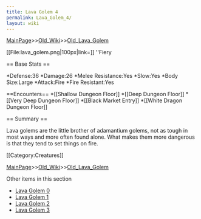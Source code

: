 ```yaml
---
title: Lava Golem 4
permalink: Lava_Golem_4/
layout: wiki
---
```


[MainPage](/keeperrl_wiki/ "wikilink")>>[Old_Wiki](/keeperrl_wiki/Old_Wiki "wikilink")>>[Old_Lava_Golem](/keeperrl_wiki/Old_Lava_Golem "wikilink")

[[File:lava_golem.png|100px|link=]] ''Fiery

== Base Stats ==

*Defense:36
*Damage:26
*Melee Resistance:Yes
*Slow:Yes
*Body Size:Large
*Attack:Fire
*Fire Resistant:Yes

==Encounters==
*[[Shallow Dungeon Floor]]
*[[Deep Dungeon Floor]]
*[[Very Deep Dungeon Floor]]
*[[Black Market Entry]]
*[[White Dragon Dungeon Floor]]

== Summary ==

Lava golems are the little brother of adamantium golems, not as tough in most ways and more often found alone. What makes them more dangerous is that they tend to set things on fire.

[[Category:Creatures]]

[MainPage](/keeperrl_wiki/ "wikilink")>>[Old_Wiki](/keeperrl_wiki/Old_Wiki "wikilink")>>[Old_Lava_Golem](/keeperrl_wiki/Old_Lava_Golem "wikilink")

Other items in this section
-    [Lava Golem 0](/keeperrl_wiki/Lava_Golem_0 "wikilink")
-    [Lava Golem 1](/keeperrl_wiki/Lava_Golem_1 "wikilink")
-    [Lava Golem 2](/keeperrl_wiki/Lava_Golem_2 "wikilink")
-    [Lava Golem 3](/keeperrl_wiki/Lava_Golem_3 "wikilink")
